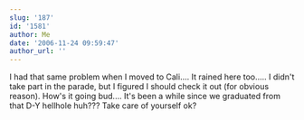```yaml
---
slug: '187'
id: '1581'
author: Me
date: '2006-11-24 09:59:47'
author_url: ''
---
```

I had that same problem when I moved to Cali....  It rained here too.....  I didn't take part in the parade, but I figured I should check it out (for obvious reason).  How's it going bud....  It's been a while since we graduated from that D-Y hellhole huh???  Take care of yourself ok?

